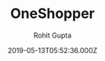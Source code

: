 ---
title: OneShopper
github: https://github.com/rohitguptab/OneShopper
demo: https://oneshopper.netlify.app/
author: Rohit Gupta
ssg:
  - Gatsby
cms:
  - Markdown
date: 2019-05-13T05:52:36.000Z
description: This is repository create for Ecommerce site With Gatsby js
draft: true
publish_date: '2019-05-13T05:52:36Z'
update_date: '2020-08-14T03:47:37Z'
github_star: 88
github_fork: 59
---